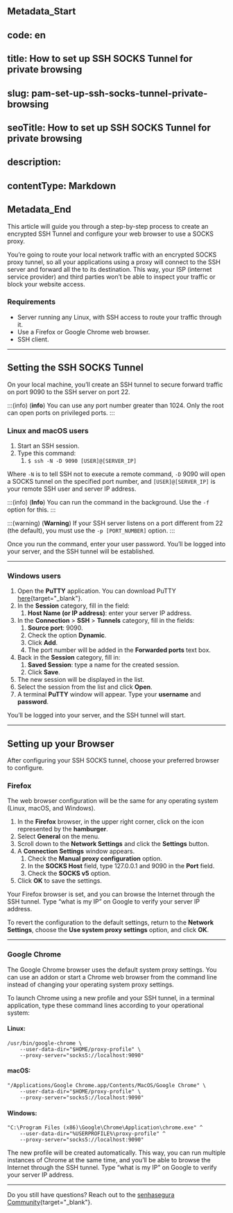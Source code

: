 ## Metadata_Start 
## code: en
## title: How to set up SSH SOCKS Tunnel for private browsing 
## slug: pam-set-up-ssh-socks-tunnel-private-browsing 
## seoTitle: How to set up SSH SOCKS Tunnel for private browsing 
## description:  
## contentType: Markdown 
## Metadata_End
This article will guide you through a step-by-step process to create an encrypted SSH Tunnel and configure your web browser to use a SOCKS proxy.

You’re going to route your local network traffic with an encrypted SOCKS proxy tunnel, so all your applications using a proxy will connect to the SSH server and forward all the to its destination. This way, your ISP (internet service provider) and third parties won’t be able to inspect your traffic or block your website access.

### Requirements

* Server running any Linux, with SSH access to route your traffic through it.
* Use a Firefox or Google Chrome web browser.
* SSH client.

***

## Setting the SSH SOCKS Tunnel

On your local machine, you’ll create an SSH tunnel to secure forward traffic on port 9090 to the SSH server on port 22.

:::(info) (**info**)
You can use any port number greater than 1024. Only the root can open ports on privileged ports.
:::
### Linux and macOS users

1. Start an SSH session.
2. Type this command:
    1. `$ ssh -N -D 9090 [USER]@[SERVER_IP]`

Where `-N` is to tell SSH not to execute a remote command, `-D` 9090 will open a SOCKS tunnel on the specified port number, and `[USER]@[SERVER_IP]` is your remote SSH user and server IP address.

:::(info) (**Info**)
You can run the command in the background. Use the `-f` option for this.
:::

:::(warning) (**Warning**)
If your SSH server listens on a port different from 22 (the default), you must use the `-p [PORT_NUMBER]` option.
:::

Once you run the command, enter your user password. You’ll be logged into your server, and the SSH tunnel will be established.
***

### Windows users

1. Open the **PuTTY** application. You can download PuTTY [here](https://www.chiark.greenend.org.uk/~sgtatham/putty/latest.html){target="_blank"}.
2. In the **Session** category, fill in the field:
    1. **Host Name (or IP address)**: enter your server IP address.
3. In the **Connection** > **SSH** > **Tunnels** category, fill in the fields:
    1. **Source port**: 9090.
    2. Check the option **Dynamic**.
    3. Click **Add**.
    4. The port number will be added in the **Forwarded ports** text box.
4. Back in the **Session** category, fill in:
    1. **Saved Session**: type a name for the created session.
    2. Click **Save**.
5. The new session will be displayed in the list.
6. Select the session from the list and click **Open**.
7. A terminal **PuTTY** window will appear. Type your **username** and **password**.

You’ll be logged into your server, and the SSH tunnel will start.
***

## Setting up your Browser
After configuring your SSH SOCKS tunnel, choose your preferred browser to configure.

### Firefox
The web browser configuration will be the same for any operating system (Linux, macOS, and Windows).

1. In the **Firefox** browser, in the upper right corner, click on the icon represented by the **hamburger**.
2. Select **General** on the menu.
3. Scroll down to the **Network Settings** and click the **Settings** button.
4. A **Connection Settings** window appears.
    1. Check the **Manual proxy configuration** option.
    2. In the **SOCKS Host** field, type 127.0.0.1 and 9090 in the **Port** field.
    3. Check the **SOCKS v5** option.
5. Click **OK** to save the settings.

Your Firefox browser is set, and you can browse the Internet through the SSH tunnel. Type “what is my IP” on Google to verify your server IP address.

To revert the configuration to the default settings, return to the **Network Settings**, choose the **Use system proxy settings** option, and click **OK**.
***

### Google Chrome
The Google Chrome browser uses the default system proxy settings. You can use an addon or start a Chrome web browser from the command line instead of changing your operating system proxy settings.

To launch Chrome using a new profile and your SSH tunnel, in a terminal application, type these command lines according to your operational system:

#### Linux:
```
/usr/bin/google-chrome \
    --user-data-dir="$HOME/proxy-profile" \
    --proxy-server="socks5://localhost:9090"
```

#### macOS:
```
"/Applications/Google Chrome.app/Contents/MacOS/Google Chrome" \
    --user-data-dir="$HOME/proxy-profile" \
    --proxy-server="socks5://localhost:9090"
```

#### Windows:
```
"C:\Program Files (x86)\Google\Chrome\Application\chrome.exe" ^
    --user-data-dir="%USERPROFILE%\proxy-profile" ^
    --proxy-server="socks5://localhost:9090"
```

The new profile will be created automatically. This way, you can run multiple instances of Chrome at the same time, and you’ll be able to browse the Internet through the SSH tunnel. Type “what is my IP” on Google to verify your server IP address.

***
Do you still have questions? Reach out to the [senhasegura Community](https://community.senhasegura.io/){target="_blank"}.